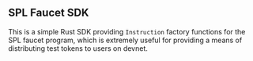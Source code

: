 ## SPL Faucet SDK

This is a simple Rust SDK providing `Instruction` factory functions
for the SPL faucet program, which is extremely useful for providing a means
of distributing test tokens to users on devnet.
